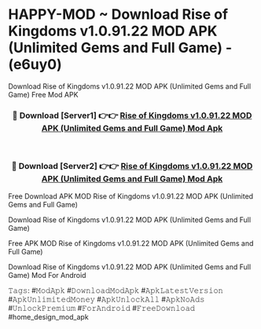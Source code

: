# HAPPY-MOD ~ Download Rise of Kingdoms v1.0.91.22 MOD APK (Unlimited Gems and Full Game) - (e6uy0)
Download Rise of Kingdoms v1.0.91.22 MOD APK (Unlimited Gems and Full Game) Free Mod APK

<div align="center">
<h3>🔴 Download [Server1] 👉👉 <a href="https://apk-comot.site?title=Rise_of_Kingdoms_v1.0.91.22_MOD_APK_(Unlimited_Gems_and_Full_Game)">Rise of Kingdoms v1.0.91.22 MOD APK (Unlimited Gems and Full Game) Mod Apk</a></h3><br>

<h3>🔴 Download [Server2] 👉👉 <a href="https://apk-comot.site?title=Rise_of_Kingdoms_v1.0.91.22_MOD_APK_(Unlimited_Gems_and_Full_Game)">Rise of Kingdoms v1.0.91.22 MOD APK (Unlimited Gems and Full Game) Mod Apk</a></h3>
</div>


Free Download APK MOD Rise of Kingdoms v1.0.91.22 MOD APK (Unlimited Gems and Full Game)

Download Rise of Kingdoms v1.0.91.22 MOD APK (Unlimited Gems and Full Game) 

Free APK MOD Rise of Kingdoms v1.0.91.22 MOD APK (Unlimited Gems and Full Game) 

Download Rise of Kingdoms v1.0.91.22 MOD APK (Unlimited Gems and Full Game) Mod For Android

𝚃𝚊𝚐𝚜: #𝙼𝚘𝚍𝙰𝚙𝚔 #𝙳𝚘𝚠𝚗𝚕𝚘𝚊𝚍𝙼𝚘𝚍𝙰𝚙𝚔 #𝙰𝚙𝚔𝙻𝚊𝚝𝚎𝚜𝚝𝚅𝚎𝚛𝚜𝚒𝚘𝚗 #𝙰𝚙𝚔𝚄𝚗𝚕𝚒𝚖𝚒𝚝𝚎𝚍𝙼𝚘𝚗𝚎𝚢 #𝙰𝚙𝚔𝚄𝚗𝚕𝚘𝚌𝚔𝙰𝚕𝚕 #𝙰𝚙𝚔𝙽𝚘𝙰𝚍𝚜 #𝚄𝚗𝚕𝚘𝚌𝚔𝙿𝚛𝚎𝚖𝚒𝚞𝚖 #𝙵𝚘𝚛𝙰𝚗𝚍𝚛𝚘𝚒𝚍 #𝙵𝚛𝚎𝚎𝙳𝚘𝚠𝚗𝚕𝚘𝚊𝚍 #home_design_mod_apk